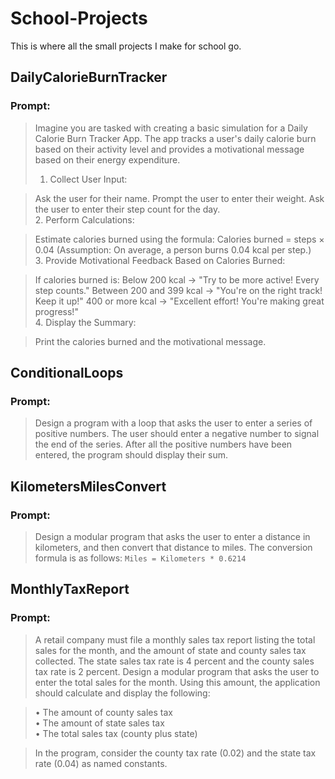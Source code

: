 # School-Projects
This is where all the small projects I make for school go.

## DailyCalorieBurnTracker
### Prompt: 
> Imagine you are tasked with creating a basic simulation for a Daily Calorie Burn Tracker App. The app tracks a user's daily calorie burn based on their activity level and provides a motivational message based on their energy expenditure.  
> 1. Collect User Input:

> Ask the user for their name.
  Prompt the user to enter their weight.
  Ask the user to enter their step count for the day.  
> 2. Perform Calculations:  

> Estimate calories burned using the formula: Calories burned = steps × 0.04
 (Assumption: On average, a person burns 0.04 kcal per step.)  
> 3. Provide Motivational Feedback Based on Calories Burned:  

> If calories burned is:
Below 200 kcal → "Try to be more active! Every step counts."
Between 200 and 399 kcal → "You're on the right track! Keep it up!"
400 or more kcal → "Excellent effort! You're making great progress!"  
> 4. Display the Summary:  

> Print the calories burned and the motivational message.

## ConditionalLoops
### Prompt:
> Design a program with a loop that asks the user to enter a series of positive numbers. The user should enter a negative number to signal the end of the series. After all the positive numbers have been entered, the program should display their sum.

## KilometersMilesConvert
### Prompt:
> Design a modular program that asks the user to enter a distance in kilometers, and then convert that distance to miles. The conversion formula is as follows:                                                                                                  `Miles = Kilometers * 0.6214`

## MonthlyTaxReport
### Prompt:
> A retail company must file a monthly sales tax report listing the total sales for the month, and the amount of state and county sales tax collected. The state sales tax rate is 4 percent and the county sales tax rate is 2 percent. Design a modular program that asks the user to enter the total sales for the month. Using this amount, the application should calculate and display the following:  

> • The amount of county sales tax  
> • The amount of state sales tax  
> • The total sales tax (county plus state)  

> In the program, consider the county tax rate (0.02) and the state tax rate (0.04) as named constants.
